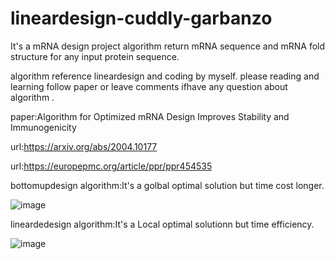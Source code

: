 # lineardesign-cuddly-garbanzo
It's a mRNA design project  algorithm return mRNA sequence and mRNA fold structure for any input protein sequence.

algorithm reference lineardesign and coding by myself. please reading and learning follow paper or leave comments ifhave any question about algorithm .

paper:Algorithm for Optimized mRNA Design Improves Stability and Immunogenicity

url:https://arxiv.org/abs/2004.10177

url:https://europepmc.org/article/ppr/ppr454535

bottomupdesign algorithm:It's a golbal optimal solution but time cost longer.

![image](https://user-images.githubusercontent.com/29221718/216575654-8029c230-15ec-4a86-b59d-fbcba1833536.png)


lineardedesign algorithm:It's a Local optimal solutionn but time efficiency.

![image](https://user-images.githubusercontent.com/29221718/216575904-4cf6201b-ff2f-4194-a46b-afd4302463a5.png)
